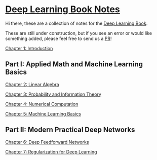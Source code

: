 # [Deep Learning Book Notes](https://ucla-labx.github.io/deeplearningbook-notes)

Hi there, these are a collection of notes for the [Deep Learning Book](http://www.deeplearningbook.org/).

These are still under construction, but if you see an error or would like something added, please feel free to send us a [PR](https://github.com/ucla-labx/deeplearningbook-notes/pulls)!

[Chapter 1: Introduction](/deeplearninbook-notes/Ch1-Introduction) 

## Part I: Applied Math and Machine Learning Basics
[Chapter 2: Linear Algebra](/deeplearningbook-notes/Ch2-Linear-Algebra) 

[Chapter 3: Probability and Information Theory](/deeplearningbook-notes/Ch3-Probability-Information-Theory) 

[Chapter 4: Numerical Computation](/deeplearningbook-notes/Ch4-Numerical-Computation)

[Chapter 5: Machine Learning Basics](/deeplearningbook-notes/Ch5-Machine-Learning-Basics)

## Part II: Modern Practical Deep Networks

[Chapter 6: Deep Feedforward Networks](/deeplearningbook-notes/Ch6-Feedforward-Neural-Networks)

[Chapter 7: Regularization for Deep Learning](/deeplearningbook-notes/Ch7-Regularization)

